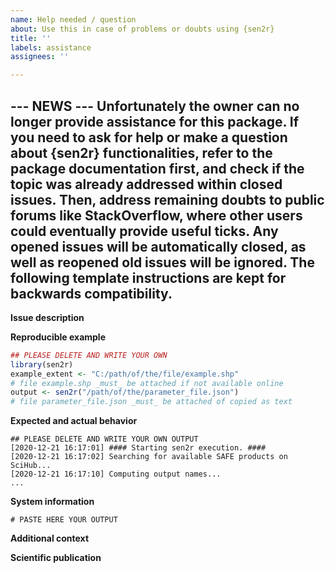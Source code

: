 ```yaml
---
name: Help needed / question
about: Use this in case of problems or doubts using {sen2r}
title: ''
labels: assistance
assignees: ''

---
```


--- NEWS ---
Unfortunately the owner can no longer provide assistance for this package.
If you need to ask for help or make a question about {sen2r} functionalities,
refer to the package documentation first, 
and check if the topic was already addressed within closed issues.
Then, address remaining doubts to public forums like StackOverflow,
where other users could eventually provide useful ticks.
Any opened issues will be automatically closed, as well as reopened old issues 
will be ignored.
The following template instructions are kept for backwards compatibility.
---

<!--

IMPORTANT NOTE: the following template must not be deleted, but read and filled with the required information. Issues written without following the template will be marked as "malformed" and ignored.

Use this template if you need assistance running {sen2r} on your code (e.g., in case of errors which are not a bug / you are not sure if they are a bug), or if in doubt about which template you should use. Please use this method instead than sending private email to the authors.

Before opening a new issue please check if the problem was already been mentioned (if so but the found issue is closed, open a new issue citing the old task instead than reopening it).

Ensure that your {sen2r} version is update with the last CRAN version:
install.packages("sen2r")

Ensure that the installation / configuration was performed correctly (follow https://sen2r.ranghetti.info/articles/installation.html ).

Please take particular care with code reproducibility (follow indications provided in the template).

Due to the limited time available to address all the issues, the developer will preferentially address requests finalised to publish scientific works; in this case, please provide the required information in the template below.

NOTES ABOUT EXTERNAL DEPENDENCIES
1. Please note that the use of an external GDAL environment (required only to smooth / buffer a cloud mask, and optionally to compute spectral indices, RGB images and thumbnails) is no more supported: maintainers are not responsible in case of GDAL-related issues.
2. Sen2Cor can be launched from {sen2r}, but it is an independent software: in case of problems with it, ensure that this is related to {sen2r} and not to Sen2Cor before opening an issue.

IMPORTANT NOTES ABOUT NETIQUETTE
1. Please remember that {sen2r} is not a commercial tool, so the developer is not obliged to provide assistance: please be polite, be patient if developers will not answer you instantly and respect the Code of Conduct (https://sen2r.ranghetti.info/CODE-OF-CONDUCT.html)
2. Your are required to answer when details (generally outputs of R commands) are required, and to provide a feedback after opening an issue, even after solving your problem or if you are not yet interested in solving it. In the case of missing feedback, the developer reserve the right to ignore your future requests.
3. Tasks can be closed after 10 days of inactivity (you can reopen it if you need further help).
-->

**Issue description**
<!-- Add here a clear and concise description of what the problem is about. -->

**Reproducible example**
<!-- Please provide here a reproducible example in the chunk below. -->

```r
## PLEASE DELETE AND WRITE YOUR OWN
library(sen2r)
example_extent <- "C:/path/of/the/file/example.shp"
# file example.shp _must_ be attached if not available online
output <- sen2r("/path/of/the/parameter_file.json")
# file parameter_file.json _must_ be attached of copied as text
```

**Expected and actual behavior**
<!-- Provide here the full output of the provided example and describe what is going wrong- -->

```
## PLEASE DELETE AND WRITE YOUR OWN OUTPUT
[2020-12-21 16:17:01] #### Starting sen2r execution. ####
[2020-12-21 16:17:02] Searching for available SAFE products on SciHub...
[2020-12-21 16:17:10] Computing output names...
...
```

**System information**
<!-- Provide here the output of the following R commands:
sessionInfo()
packageVersion("sen2r")
sen2r::load_binpaths()
 -->

```
# PASTE HERE YOUR OUTPUT
```

**Additional context**
<!-- Add here any other context about the problem here (for example, the content of the output folder in case the error appears during a subsequent code execution. -->

**Scientific publication**
<!-- If your work is finalised to publish a scientific paper, please provide here the following details:
1. which is the aim of your work;
2. available details - even if subjected to be modified - about publication (title, authors, candidate journal).
Please remember to cite {sen2r} in your work (see https://sen2r.ranghetti.info/#credits ). -->
